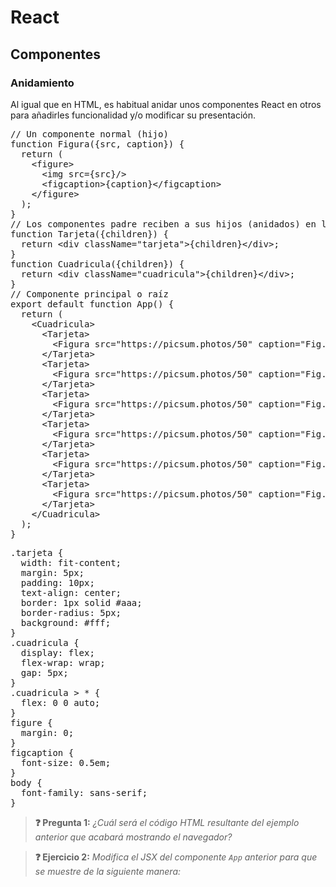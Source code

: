 # React
## Componentes
### Anidamiento

Al igual que en HTML, es habitual anidar unos componentes React en otros para añadirles funcionalidad y/o modificar su presentación.

<div class="sandpack" data-height="400px" data-width="60"><pre data-file="App.js">
// Un componente normal (hijo)
function Figura({src, caption}) {
  return (
    &lt;figure>
      &lt;img src={src}/>
      &lt;figcaption>{caption}&lt;/figcaption>
    &lt;/figure>
  );
}
// Los componentes padre reciben a sus hijos (anidados) en la prop "children"
function Tarjeta({children}) {
  return &lt;div className="tarjeta">{children}&lt;/div>;
}
function Cuadricula({children}) {
  return &lt;div className="cuadricula">{children}&lt;/div>;
}
// Componente principal o raíz
export default function App() { 
  return (
    &lt;Cuadricula>
      &lt;Tarjeta>
        &lt;Figura src="https://picsum.photos/50" caption="Fig.1"/>
      &lt;/Tarjeta>
      &lt;Tarjeta>
        &lt;Figura src="https://picsum.photos/50" caption="Fig.2"/>
      &lt;/Tarjeta>
      &lt;Tarjeta>
        &lt;Figura src="https://picsum.photos/50" caption="Fig.3"/>
      &lt;/Tarjeta>
      &lt;Tarjeta>
        &lt;Figura src="https://picsum.photos/50" caption="Fig.4"/>
      &lt;/Tarjeta>
      &lt;Tarjeta>
        &lt;Figura src="https://picsum.photos/50" caption="Fig.5"/>
      &lt;/Tarjeta>
      &lt;Tarjeta>
        &lt;Figura src="https://picsum.photos/50" caption="Fig.6"/>
      &lt;/Tarjeta>
    &lt;/Cuadricula>
  );
}
</pre><pre data-file="styles.css">
.tarjeta {
  width: fit-content;
  margin: 5px;
  padding: 10px;
  text-align: center;
  border: 1px solid #aaa;
  border-radius: 5px;
  background: #fff;
}
.cuadricula {
  display: flex;
  flex-wrap: wrap;
  gap: 5px;
}
.cuadricula > * {
  flex: 0 0 auto;
}
figure {
  margin: 0;
}
figcaption {
  font-size: 0.5em;
}
body {
  font-family: sans-serif;
}
</pre></div>

> **❓ Pregunta 1:** _¿Cuál será el código HTML resultante del ejemplo anterior que acabará mostrando el navegador?_

> **❓ Ejercicio 2:** _Modifica el JSX del componente `App` anterior para que se muestre de la siguiente manera:_
>
> <object type="image/svg+xml" data="./img/anidamiento.ejercicio.2.svg"></object>